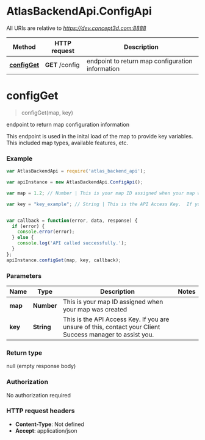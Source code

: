 # AtlasBackendApi.ConfigApi

All URIs are relative to *https://dev.concept3d.com:8888*

Method | HTTP request | Description
------------- | ------------- | -------------
[**configGet**](ConfigApi.md#configGet) | **GET** /config | endpoint to return map configuration information


<a name="configGet"></a>
# **configGet**
> configGet(map, key)

endpoint to return map configuration information

This endpoint is used in the inital load of the map to provide key variables.  This included map types, available features, etc. 

### Example
```javascript
var AtlasBackendApi = require('atlas_backend_api');

var apiInstance = new AtlasBackendApi.ConfigApi();

var map = 1.2; // Number | This is your map ID assigned when your map was created

var key = "key_example"; // String | This is the API Access Key.  If you are unsure of this, contact your Client Success manager to assist you.


var callback = function(error, data, response) {
  if (error) {
    console.error(error);
  } else {
    console.log('API called successfully.');
  }
};
apiInstance.configGet(map, key, callback);
```

### Parameters

Name | Type | Description  | Notes
------------- | ------------- | ------------- | -------------
 **map** | **Number**| This is your map ID assigned when your map was created | 
 **key** | **String**| This is the API Access Key.  If you are unsure of this, contact your Client Success manager to assist you. | 

### Return type

null (empty response body)

### Authorization

No authorization required

### HTTP request headers

 - **Content-Type**: Not defined
 - **Accept**: application/json

